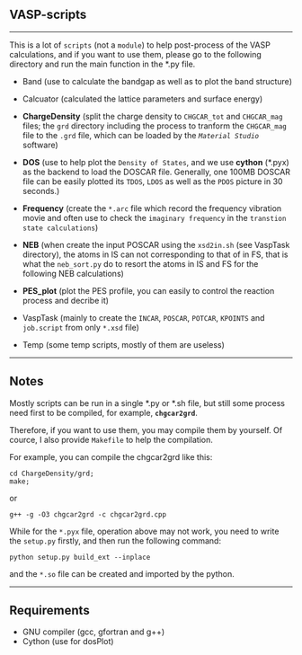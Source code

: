 ## VASP-scripts
---

This is a lot of `scripts` (not a `module`) to help post-process of the VASP calculations, and if you  want to use them, please go to the following directory and run the main function in the *.py file.

* Band (use to calculate the bandgap as well as to plot the band structure)

* Calcuator (calculated the lattice parameters and surface energy)

* **ChargeDensity** (split the charge density to `CHGCAR_tot` and `CHGCAR_mag` files; the `grd` directory including the process to tranform the `CHGCAR_mag` file to the `.grd` file, which can be loaded by the *`Material Studio`* software)

* **DOS** (use to help plot the `Density of States`, and we use **cython** (*.pyx) as the backend to load the DOSCAR file. Generally, one 100MB DOSCAR file can be easily plotted its `TDOS`, `LDOS` as well as the `PDOS` picture in 30 seconds.)

* **Frequency** (create the `*.arc` file which record the frequency vibration movie and often use to check the `imaginary frequency` in the `transtion state calculations`)

* **NEB** (when create the input POSCAR using the `xsd2in.sh` (see VaspTask directory), the atoms in IS can not corresponding to that of in FS, that is what the `neb_sort.py` do to resort the atoms in IS and FS for the following NEB calculations)

* **PES_plot** (plot the PES profile, you can easily to control the reaction process and decribe it)

* VaspTask (mainly to create the `INCAR`, `POSCAR`, `POTCAR`, `KPOINTS` and `job.script` from only `*.xsd` file)

* Temp (some temp scripts, mostly of them are useless)
---
## Notes
Mostly scripts can be run in a single *.py or *.sh file, but still some process need first to be compiled, for example, **`chgcar2grd`**.

Therefore, if you want to use them, you may compile them by yourself. Of cource, I also provide `Makefile` to help the compilation.

For example, you can compile the chgcar2grd like this:

```
cd ChargeDensity/grd;
make;
```
or
```
g++ -g -O3 chgcar2grd -c chgcar2grd.cpp
```

While for the `*.pyx` file, operation above may not work, you need to write the `setup.py` firstly, and then run the following command:
```
python setup.py build_ext --inplace
```
and the `*.so` file can be created and imported by the python.

---
## Requirements
* GNU compiler (gcc, gfortran and g++)
* Cython (use for dosPlot)




